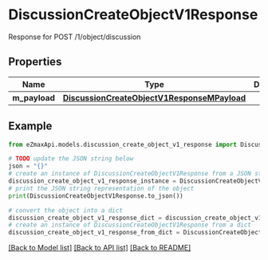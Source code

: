 # DiscussionCreateObjectV1Response

Response for POST /1/object/discussion

## Properties

Name | Type | Description | Notes
------------ | ------------- | ------------- | -------------
**m_payload** | [**DiscussionCreateObjectV1ResponseMPayload**](DiscussionCreateObjectV1ResponseMPayload.md) |  | 

## Example

```python
from eZmaxApi.models.discussion_create_object_v1_response import DiscussionCreateObjectV1Response

# TODO update the JSON string below
json = "{}"
# create an instance of DiscussionCreateObjectV1Response from a JSON string
discussion_create_object_v1_response_instance = DiscussionCreateObjectV1Response.from_json(json)
# print the JSON string representation of the object
print(DiscussionCreateObjectV1Response.to_json())

# convert the object into a dict
discussion_create_object_v1_response_dict = discussion_create_object_v1_response_instance.to_dict()
# create an instance of DiscussionCreateObjectV1Response from a dict
discussion_create_object_v1_response_from_dict = DiscussionCreateObjectV1Response.from_dict(discussion_create_object_v1_response_dict)
```
[[Back to Model list]](../README.md#documentation-for-models) [[Back to API list]](../README.md#documentation-for-api-endpoints) [[Back to README]](../README.md)


